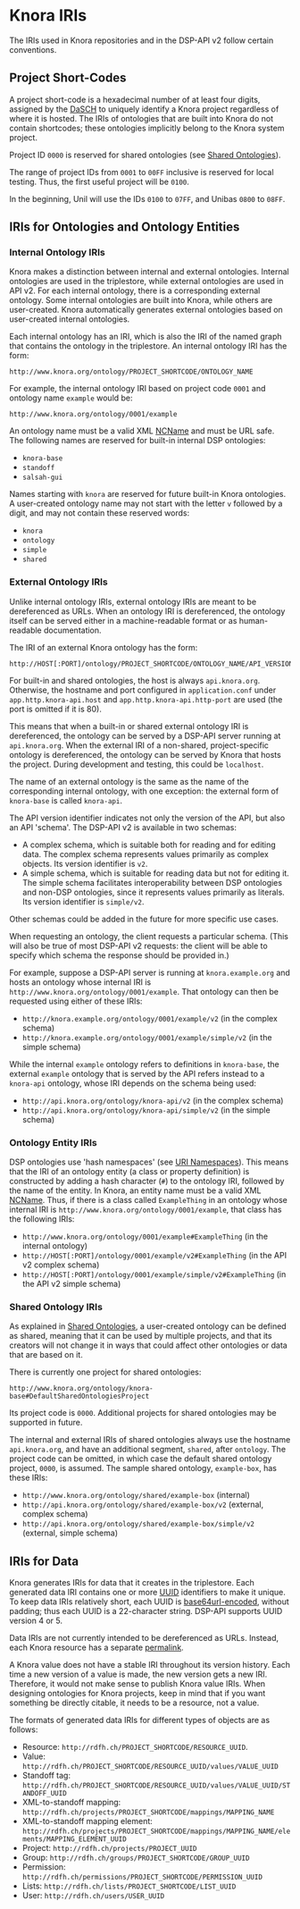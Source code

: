 <!---
 * Copyright © 2021 - 2022 Swiss National Data and Service Center for the Humanities and/or DaSCH Service Platform contributors.
 * SPDX-License-Identifier: Apache-2.0
-->

# Knora IRIs

The IRIs used in Knora repositories and in the DSP-API v2 follow
certain conventions.

## Project Short-Codes

A project short-code is a hexadecimal number of at least four digits,
assigned by the [DaSCH](http://dasch.swiss/) to uniquely identify a
Knora project regardless of where it is hosted. The IRIs of ontologies that
are built into Knora do not contain shortcodes; these ontologies implicitly
belong to the Knora system project.

Project ID `0000` is reserved for shared ontologies
(see [Shared Ontologies](../../02-dsp-ontologies/introduction.md#shared-ontologies)).

The range of project IDs from `0001` to `00FF` inclusive is reserved for
local testing. Thus, the first useful project will be `0100`.

In the beginning, Unil will use the IDs `0100` to `07FF`, and Unibas
`0800` to `08FF`.

## IRIs for Ontologies and Ontology Entities

### Internal Ontology IRIs

Knora makes a distinction between internal and external ontologies. Internal
ontologies are used in the triplestore, while external ontologies are used in
API v2. For each internal ontology, there is a corresponding external ontology. Some
internal ontologies are built into Knora, while others are
user-created. Knora automatically generates external
ontologies based on user-created internal ontologies.

Each internal ontology has an IRI, which is also the IRI of the named
graph that contains the ontology in the triplestore. An internal
ontology IRI has the form:

```
http://www.knora.org/ontology/PROJECT_SHORTCODE/ONTOLOGY_NAME
```

For example, the internal ontology IRI based on project code `0001` and ontology
name `example` would be:

```
http://www.knora.org/ontology/0001/example
```

An ontology name must be a valid XML
[NCName](https://www.w3.org/TR/xml-names/#NT-NCName) and must be URL safe.
The following names are reserved for built-in internal DSP ontologies:

  - `knora-base`
  - `standoff`
  - `salsah-gui`

Names starting with `knora` are reserved for future built-in Knora
ontologies. A user-created ontology name may not start with the
letter `v` followed by a digit, and may not contain these reserved
words:

  - `knora`
  - `ontology`
  - `simple`
  - `shared`

### External Ontology IRIs

Unlike internal ontology IRIs, external ontology IRIs are meant to be
dereferenced as URLs. When an ontology IRI is dereferenced, the ontology
itself can be served either in a machine-readable format or as
human-readable documentation.

The IRI of an external Knora ontology has the form:

```
http://HOST[:PORT]/ontology/PROJECT_SHORTCODE/ONTOLOGY_NAME/API_VERSION
```

For built-in and shared ontologies, the host is always `api.knora.org`. Otherwise,
the hostname and port configured in `application.conf` under
`app.http.knora-api.host` and `app.http.knora-api.http-port` are used
(the port is omitted if it is 80).

This means that when a built-in or shared external ontology IRI is dereferenced,
the ontology can be served by a DSP-API server running at
`api.knora.org`. When the external IRI of a non-shared, project-specific ontology is
dereferenced, the ontology can be served by Knora that
hosts the project. During development and testing, this could be
`localhost`.

The name of an external ontology is the same as the name of the
corresponding internal ontology, with one exception: the external form
of `knora-base` is called `knora-api`.

The API version identifier indicates not only the version of the API,
but also an API 'schema'. The DSP-API v2 is available in two schemas:

  - A complex schema, which is suitable both for reading and for editing
    data. The complex schema represents values primarily as complex
    objects. Its version identifier is `v2`.
  - A simple schema, which is suitable for reading data but not for
    editing it. The simple schema facilitates interoperability between
    DSP ontologies and non-DSP ontologies, since it represents
    values primarily as literals. Its version identifier is `simple/v2`.

Other schemas could be added in the future for more specific use cases.

When requesting an ontology, the client requests a particular schema.
(This will also be true of most DSP-API v2 requests: the client will
be able to specify which schema the response should be provided in.)

For example, suppose a DSP-API server is running at
`knora.example.org` and hosts an ontology whose internal IRI is
`http://www.knora.org/ontology/0001/example`. That ontology can then be
requested using either of these IRIs:

  - `http://knora.example.org/ontology/0001/example/v2` (in the complex
    schema)
  - `http://knora.example.org/ontology/0001/example/simple/v2` (in the
    simple schema)

While the internal `example` ontology refers to definitions in
`knora-base`, the external `example` ontology that is served by the API
refers instead to a `knora-api` ontology, whose IRI depends on the
schema being used:

  - `http://api.knora.org/ontology/knora-api/v2` (in the complex
    schema)
  - `http://api.knora.org/ontology/knora-api/simple/v2` (in the simple
    schema)

### Ontology Entity IRIs

DSP ontologies use 'hash namespaces' (see [URI
Namespaces](https://www.w3.org/2001/sw/BestPractices/VM/http-examples/2006-01-18/#naming)).
This means that the IRI of an ontology entity (a class or property
definition) is constructed by adding a hash character (`#`) to the
ontology IRI, followed by the name of the entity. In Knora, an entity
name must be a valid XML
[NCName](https://www.w3.org/TR/xml-names/#NT-NCName).
Thus, if there is a class called `ExampleThing` in an ontology whose
internal IRI is `http://www.knora.org/ontology/0001/example`, that class
has the following IRIs:

  - `http://www.knora.org/ontology/0001/example#ExampleThing` (in the
    internal ontology)
  - `http://HOST[:PORT]/ontology/0001/example/v2#ExampleThing` (in the
    API v2 complex schema)
  - `http://HOST[:PORT]/ontology/0001/example/simple/v2#ExampleThing`
    (in the API v2 simple schema)

### Shared Ontology IRIs

As explained in [Shared Ontologies](../../02-dsp-ontologies/introduction.md#shared-ontologies),
a user-created ontology can be defined as shared, meaning that it can be used by
multiple projects, and that its creators will not change it in ways that could
affect other ontologies or data that are based on it.

There is currently one project for shared ontologies:

```
http://www.knora.org/ontology/knora-base#DefaultSharedOntologiesProject
```

Its project code is `0000`. Additional projects for shared ontologies may be supported
in future.

The internal and external IRIs of shared ontologies always use the hostname
`api.knora.org`, and have an additional segment, `shared`, after `ontology`.
The project code can be omitted, in which case the default shared ontology
project, `0000`, is assumed. The sample shared ontology, `example-box`, has these IRIs:

  - `http://www.knora.org/ontology/shared/example-box` (internal)
  - `http://api.knora.org/ontology/shared/example-box/v2` (external, complex schema)
  - `http://api.knora.org/ontology/shared/example-box/simple/v2` (external, simple schema)

## IRIs for Data

Knora generates IRIs for data that it creates in the triplestore. Each
generated data IRI contains one or more [UUID](https://tools.ietf.org/html/rfc4122)
identifiers to make it unique. To keep data IRIs relatively short, each UUID is
[base64url-encoded](https://tools.ietf.org/html/rfc4648#section-5), without padding;
thus each UUID is a 22-character string. DSP-API supports UUID version 4 or 5.

Data IRIs are not currently intended to be dereferenced as URLs.
Instead, each Knora resource has a separate [permalink](permalinks.md).

A Knora value does not have a stable IRI throughout its version history.
Each time a new version of a value is made, the new version gets a new IRI.
Therefore, it would not make sense to publish Knora value IRIs. When designing
ontologies for Knora projects, keep in mind that if you want something be directly
citable, it needs to be a resource, not a value.

The formats of generated data IRIs for different types of objects are as
follows:

  - Resource: `http://rdfh.ch/PROJECT_SHORTCODE/RESOURCE_UUID`.
  - Value:
    `http://rdfh.ch/PROJECT_SHORTCODE/RESOURCE_UUID/values/VALUE_UUID`
  - Standoff tag:
    `http://rdfh.ch/PROJECT_SHORTCODE/RESOURCE_UUID/values/VALUE_UUID/STANDOFF_UUID`
  - XML-to-standoff mapping:
    `http://rdfh.ch/projects/PROJECT_SHORTCODE/mappings/MAPPING_NAME`
  - XML-to-standoff mapping element:
    `http://rdfh.ch/projects/PROJECT_SHORTCODE/mappings/MAPPING_NAME/elements/MAPPING_ELEMENT_UUID`
  - Project: `http://rdfh.ch/projects/PROJECT_UUID`
  - Group: `http://rdfh.ch/groups/PROJECT_SHORTCODE/GROUP_UUID`
  - Permission:
    `http://rdfh.ch/permissions/PROJECT_SHORTCODE/PERMISSION_UUID`
  - Lists: `http://rdfh.ch/lists/PROJECT_SHORTCODE/LIST_UUID`
  - User: `http://rdfh.ch/users/USER_UUID`

